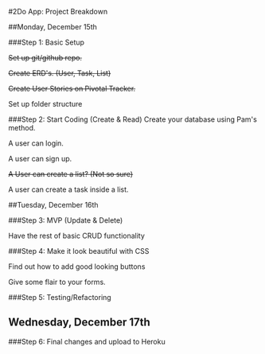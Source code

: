 #2Do App: Project Breakdown

##Monday, December 15th

###Step 1: Basic Setup

~~Set up git/github repo.~~

~~Create ERD's. (User, Task, List)~~

~~Create User Stories on Pivotal Tracker.~~

Set up folder structure

###Step 2: Start Coding (Create & Read)
Create your database using Pam's method.

A user can login.

A user can sign up.

~~A User can create a list? (Not so sure)~~

A user can create a task inside a list.

##Tuesday, December 16th

###Step 3: MVP (Update & Delete)

Have the rest of basic CRUD functionality

###Step 4: Make it look beautiful with CSS

Find out how to add good looking buttons

Give some flair to your forms.

###Step 5: Testing/Refactoring

## Wednesday, December 17th

###Step 6: Final changes and upload to Heroku
